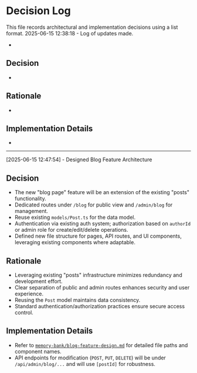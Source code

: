 # Decision Log

This file records architectural and implementation decisions using a list format.
2025-06-15 12:38:18 - Log of updates made.

*
      
## Decision

*
      
## Rationale 

*

## Implementation Details

*
---
[2025-06-15 12:47:54] - Designed Blog Feature Architecture

## Decision
*   The new "blog page" feature will be an extension of the existing "posts" functionality.
*   Dedicated routes under `/blog` for public view and `/admin/blog` for management.
*   Reuse existing `models/Post.ts` for the data model.
*   Authentication via existing auth system; authorization based on `authorId` or admin role for create/edit/delete operations.
*   Defined new file structure for pages, API routes, and UI components, leveraging existing components where adaptable.

## Rationale
*   Leveraging existing "posts" infrastructure minimizes redundancy and development effort.
*   Clear separation of public and admin routes enhances security and user experience.
*   Reusing the `Post` model maintains data consistency.
*   Standard authentication/authorization practices ensure secure access control.

## Implementation Details
*   Refer to [`memory-bank/blog-feature-design.md`](memory-bank/blog-feature-design.md:1) for detailed file paths and component names.
*   API endpoints for modification (`POST`, `PUT`, `DELETE`) will be under `/api/admin/blog/...` and will use `[postId]` for robustness.
